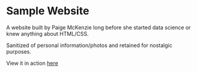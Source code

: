 # Sample Website

A website built by Paige McKenzie long before she started data science or knew anything about HTML/CSS.

Sanitized of personal information/photos and retained for nostalgic purposes.

View it in action [here](https://p-mckenzie.github.io/AnimalKingdom/)